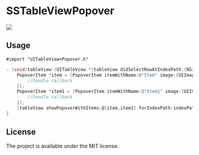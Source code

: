 # SSTableViewPopover
![](https://raw.githubusercontent.com/immrss/SSTableViewPopover/master/Demo.gif)

## Usage
`#import "UITableView+Popover.h"`

```objective-c
- (void)tableView:(UITableView *)tableView didSelectRowAtIndexPath:(NSIndexPath *)indexPath {
    PopoverItem *item = [PopoverItem itemWithName:@"Item" image:[UIImage imageNamed:@"example.png"] selectedHandler:^(PopoverItem *popoverItem) {
        //handle callback
    }];
    PopoverItem *item1 = [PopoverItem itemWithName:@"Item1" image:[UIImage imageNamed:@"example1.png"] selectedHandler:^(PopoverItem *popoverItem) {
        //handle callback
    }];
    [tableView showPopoverWithItems:@[item,item1] forIndexPath:indexPath];
}

```

## License
The project is available under the MIT license.
